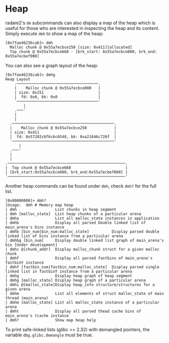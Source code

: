 # Heap

radare2's `dm` subcommands can also display a map of the heap which is useful for those who are interested in inspecting the heap and its content. Simply execute `dmh` to show a map of the heap:

```
[0x7fae46236ca6]> dmh
  Malloc chunk @ 0x55a7ecbce250 [size: 0x411][allocated]
  Top chunk @ 0x55a7ecbce660 - [brk_start: 0x55a7ecbce000, brk_end: 0x55a7ecbef000]
```

You can also see a graph layout of the heap:

```
[0x7fae46236ca6]> dmhg
Heap Layout
    .────────────────────────────────────.
    |    Malloc chunk @ 0x55a7ecbce000   |
    | size: 0x251                        |
    |  fd: 0x0, bk: 0x0                  |
    `────────────────────────────────────'
        |
    .───'
    |
    |
  .─────────────────────────────────────────────.
  |    Malloc chunk @ 0x55a7ecbce250            |
  | size: 0x411                                 |
  |  fd: 0x57202c6f6c6c6548, bk: 0xa21646c726f  |
  `─────────────────────────────────────────────'
      |
  .───'
  |
  |
.────────────────────────────────────────────────────.
|  Top chunk @ 0x55a7ecbce660                        |
| [brk_start:0x55a7ecbce000, brk_end:0x55a7ecbef000] |
`────────────────────────────────────────────────────'
```

Another heap commands can be found under `dmh`, check `dmh?` for the full list.

```
[0x00000000]> dmh?
|Usage:  dmh # Memory map heap
| dmh                 List chunks in heap segment
| dmh [malloc_state]  List heap chunks of a particular arena
| dmha                List all malloc_state instances in application
| dmhb                Display all parsed Double linked list of main_arena's bins instance
| dmhb [bin_num|bin_num:malloc_state]          Display parsed double linked list of bins instance from a particular arena
| dmhbg [bin_num]     Display double linked list graph of main_arena's bin [Under developemnt]
| dmhc @[chunk_addr]  Display malloc_chunk struct for a given malloc chunk
| dmhf                Display all parsed fastbins of main_arena's fastbinY instance
| dmhf [fastbin_num|fastbin_num:malloc_state]  Display parsed single linked list in fastbinY instance from a particular arena
| dmhg                Display heap graph of heap segment
| dmhg [malloc_state] Display heap graph of a particular arena
| dmhi @[malloc_state]Display heap_info structure/structures for a given arena
| dmhm                List all elements of struct malloc_state of main thread (main_arena)
| dmhm [malloc_state] List all malloc_state instance of a particular arena
| dmht                Display all parsed thead cache bins of main_arena's tcache instance
| dmh?                Show map heap help
```

To print safe-linked lists (glibc >= 2.32) with demangled pointers, the variable `dbg.glibc.demangle` must be true.
